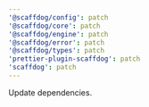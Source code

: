 ```yaml
---
'@scaffdog/config': patch
'@scaffdog/core': patch
'@scaffdog/engine': patch
'@scaffdog/error': patch
'@scaffdog/types': patch
'prettier-plugin-scaffdog': patch
'scaffdog': patch
---
```


Update dependencies.
